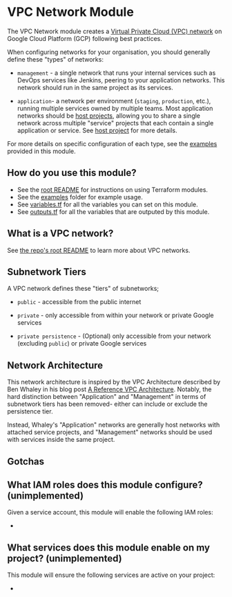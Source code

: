 # VPC Network Module

The VPC Network module creates a [Virtual Private Cloud (VPC) network](https://cloud.google.com/vpc/docs/using-vpc)
on Google Cloud Platform (GCP) following best practices.

When configuring networks for your organisation, you should generally define
these "types" of networks:

* `management` - a single network that runs your internal services such as
DevOps services like Jenkins, peering to your application networks. This network
should run in the same project as its services.

* `application`- a network per environment (`staging`, `production`, etc.),
running multiple services owned by multiple teams. Most application networks
should be [host projects](../project-host-configuration), allowing you to share
a single network across multiple "service" projects that each contain a single
application or service. See [host project](../project-host-configuration) for
more details.

For more details on specific configuration of each type, see the [examples](../examples)
provided in this module.

## How do you use this module?

* See the [root README](/README.md) for instructions on using Terraform modules.
* See the [examples](/examples) folder for example usage.
* See [variables.tf](./variables.tf) for all the variables you can set on this module.
* See [outputs.tf](./outputs.tf) for all the variables that are outputed by this module.

## What is a VPC network?

See [the repo's root README](../../README.md) to learn more about VPC networks.

## Subnetwork Tiers

<!-- TODO(rileykarson): Expand more thoroughly on tier capabilities -->
A VPC network defines these "tiers" of subnetworks;

* `public` - accessible from the public internet

* `private` - only accessible from within your network or private Google
services

<!-- TODO(rileykarson): Are private persistence subnetworks necessary? -->
* `private persistence` - (Optional) only accessible from your network (excluding `public`)
or private Google services

## Network Architecture

This network architecture is inspired by the VPC Architecture described by Ben
Whaley in his blog post [A Reference VPC Architecture](https://www.whaletech.co/2014/10/02/reference-vpc-architecture.html).
Notably, the hard distinction between "Application" and "Management" in terms of
subnetwork tiers has been removed- either can include or exclude the persistence
tier.

Instead, Whaley's "Application" networks are generally host networks with
attached service projects, and "Management" networks should be used with
services inside the same project. 

<!-- TODO(rileykarson): Expand on how the reference arch maps to GCP -->

## Gotchas

<!-- TODO(rileykarson): Add gotchas as they become apparent -->

## What IAM roles does this module configure? (unimplemented)

Given a service account, this module will enable the following IAM roles:

* 

## What services does this module enable on my project? (unimplemented)

This module will ensure the following services are active on your project:

*
